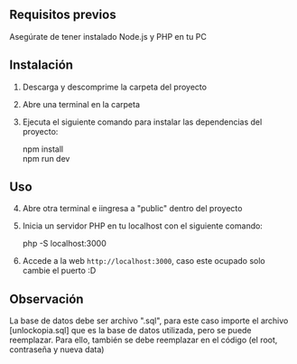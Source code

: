 ## Requisitos previos

Asegúrate de tener instalado Node.js y PHP en tu PC

## Instalación

1. Descarga y descomprime la carpeta del proyecto

2. Abre una terminal en la carpeta

3. Ejecuta el siguiente comando para instalar las dependencias del proyecto:

   npm install  
   npm run dev

## Uso

4. Abre otra terminal e iingresa a "public" dentro del proyecto

5. Inicia un servidor PHP en tu localhost con el siguiente comando:

   php -S localhost:3000

6. Accede a la web  `http://localhost:3000`, caso este ocupado solo cambie el puerto :D

## Observación

La base de datos debe ser archivo ".sql", para este caso importe el archivo [unlockopia.sql] que es la base de datos utilizada, pero se puede reemplazar. Para ello, también se debe reemplazar en el código (el root, contraseña y nueva data)


